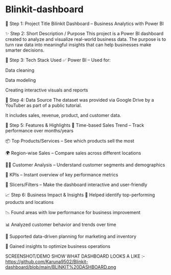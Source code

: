 # Blinkit-dashboard
🧠 Step 1: Project Title
Bilinkit Dashboard – Business Analytics with Power BI

✨ Step 2: Short Description / Purpose
This project is a Power BI dashboard created to analyze and visualize real-world business data.
The purpose is to turn raw data into meaningful insights that can help businesses make smarter decisions.

🧰 Step 3: Tech Stack Used
✅ Power BI – Used for:

Data cleaning

Data modeling

Creating interactive visuals and reports

📂 Step 4: Data Source
The dataset was provided via Google Drive by a YouTuber as part of a public tutorial.

It includes sales, revenue, product, and customer data.

🌟 Step 5: Features & Highlights
📅 Time-based Sales Trend – Track performance over months/years

📦 Top Products/Services – See which products sell the most

🌍 Region-wise Sales – Compare sales across different locations

🧍‍♀️ Customer Analysis – Understand customer segments and demographics

📌 KPIs – Instant overview of key performance metrics

🧭 Slicers/Filters – Make the dashboard interactive and user-friendly

📈 Step 6: Business Impact & Insights
🚀 Helped identify top-performing products and locations

📉 Found areas with low performance for business improvement

📊 Analyzed customer behavior and trends over time

📅 Supported data-driven planning for marketing and inventory

🧠 Gained insights to optimize business operations

SCREENSHOT/DEMO
SHOW WHAT DASHBOARD LOOKS A LIKE :- https://github.com/Karuna9502/Blinkit-dashboard/blob/main/BLINKIT%20DASHBOARD.png
